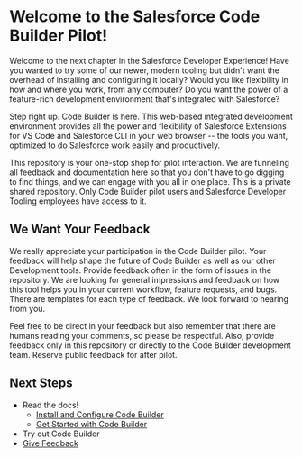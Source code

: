 # Welcome to the Salesforce Code Builder Pilot!

Welcome to the next chapter in the Salesforce Developer Experience! Have you wanted to try some of our newer, modern tooling but didn't want the overhead of installing and configuring it locally? Would you like flexibility in how and where you work, from any computer? Do you want the power of a feature-rich development environment that's integrated with Salesforce? 

Step right up. Code Builder is here. This web-based integrated development environment provides all the power and flexibility of Salesforce Extensions for VS Code and Salesforce CLI in your web browser -- the tools you want, optimized to do Salesforce work easily and productively. 

This repository is your one-stop shop for pilot interaction. We are funneling all feedback and documentation here so that you don't have to go digging to find things, and we can engage with you all in one place. This is a private shared repository. Only Code Builder pilot users and Salesforce Developer Tooling employees have access to it. 


## We Want Your Feedback

We really appreciate your participation in the Code Builder pilot. Your feedback will help shape the future of Code Builder as well as our other Development tools. Provide feedback often in the form of issues in the repository. We are looking for general impressions and feedback on how this tool helps you in your current workflow, feature requests, and bugs. There are templates for each type of feedback. We look forward to hearing from you.

Feel free to be direct in your feedback but also remember that there are humans reading your comments, so please be respectful. Also, provide feedback only in this repository or directly to the Code Builder development team. Reserve public feedback for after pilot.

## Next Steps

* Read the docs!
    * [Install and Configure Code Builder](https://github.com/forcedotcom/try-code-builder-feedback/wiki/Install-and-Configure-Code-Builder-(Pilot))
    * [Get Started with Code Builder](https://github.com/forcedotcom/try-code-builder-feedback/wiki/Get-Started-with-Code-Builder-(Pilot))
* Try out Code Builder
* [Give Feedback](https://github.com/forcedotcom/try-code-builder-feedback/issues)

